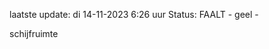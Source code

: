 laatste update: 
di 14-11-2023  6:26   uur 
Status: FAALT - geel - 
<div class="service Y">schijfruimte</div>